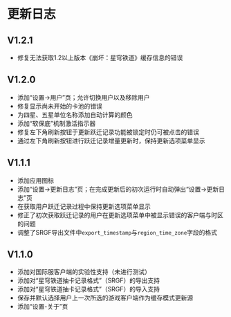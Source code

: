 # 更新日志

## V1.2.1

- 修复无法获取1.2以上版本《崩坏：星穹铁道》缓存信息的错误

## V1.2.0

- 添加“设置->用户”页；允许切换用户以及移除用户
- 修复显示尚未开始的卡池的错误
- 为四星、五星单位名称添加自动计算的颜色
- 添加“软保底”机制激活指示器
- 修复左下角刷新按钮于更新跃迁记录功能被锁定时仍可被点击的错误
- 通过左下角刷新按钮进行跃迁记录增量更新时，保持更新选项菜单显示

## V1.1.1

- 添加应用图标
- 添加“设置->更新日志”页；在完成更新后的初次运行时自动弹出“设置->更新日志”页
- 在获取用户跃迁记录过程中保持更新选项菜单显示
- 修正了初次获取跃迁记录的用户在更新选项菜单中被显示错误的客户端与时区的问题
- 调整了SRGF导出文件中`export_timestamp`与`region_time_zone`字段的格式

## V1.1.0

- 添加对国际服客户端的实验性支持（未进行测试）
- 添加对“星穹铁道抽卡记录格式”（SRGF）的导出支持
- 添加对“星穹铁道抽卡记录格式”（SRGF）的导入支持
- 保存并默认选择用户上一次所选的游戏客户端作为缓存模式更新源
- 添加“设置-关于”页

